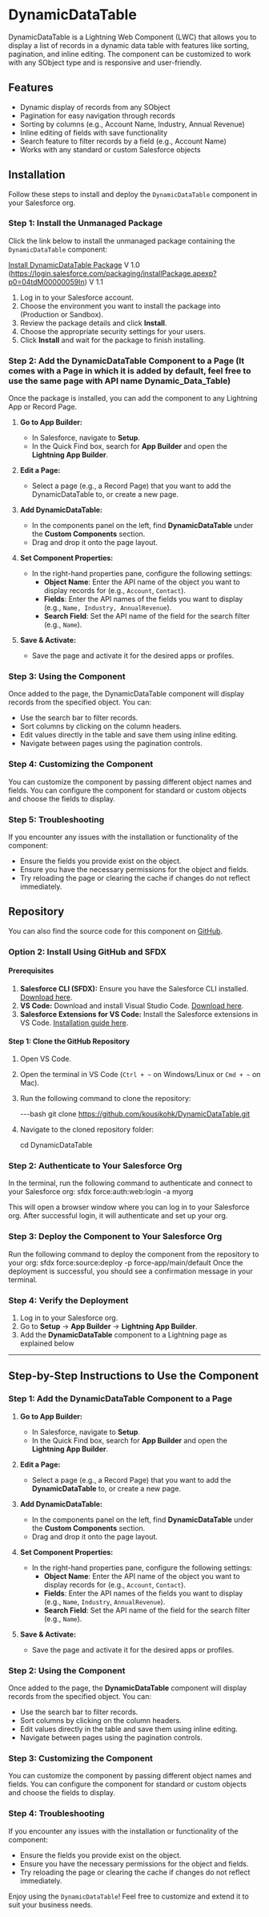 # DynamicDataTable

DynamicDataTable is a Lightning Web Component (LWC) that allows you to display a list of records in a dynamic data table with features like sorting, pagination, and inline editing. The component can be customized to work with any SObject type and is responsive and user-friendly.

## Features

- Dynamic display of records from any SObject
- Pagination for easy navigation through records
- Sorting by columns (e.g., Account Name, Industry, Annual Revenue)
- Inline editing of fields with save functionality
- Search feature to filter records by a field (e.g., Account Name)
- Works with any standard or custom Salesforce objects

## Installation

Follow these steps to install and deploy the `DynamicDataTable` component in your Salesforce org.

### Step 1: Install the Unmanaged Package

Click the link below to install the unmanaged package containing the `DynamicDataTable` component:

[Install DynamicDataTable Package](https://login.salesforce.com/packaging/installPackage.apexp?p0=04tdM00000059HB) V 1.0
(https://login.salesforce.com/packaging/installPackage.apexp?p0=04tdM00000059In) V 1.1

1. Log in to your Salesforce account.
2. Choose the environment you want to install the package into (Production or Sandbox).
3. Review the package details and click **Install**.
4. Choose the appropriate security settings for your users.
5. Click **Install** and wait for the package to finish installing.

### Step 2: Add the DynamicDataTable Component to a Page (It comes with a Page in which it is added by default, feel free to use the same page with API name Dynamic_Data_Table)

Once the package is installed, you can add the component to any Lightning App or Record Page.

1. **Go to App Builder:**
   - In Salesforce, navigate to **Setup**.
   - In the Quick Find box, search for **App Builder** and open the **Lightning App Builder**.
   
2. **Edit a Page:**
   - Select a page (e.g., a Record Page) that you want to add the DynamicDataTable to, or create a new page.
   
3. **Add DynamicDataTable:**
   - In the components panel on the left, find **DynamicDataTable** under the **Custom Components** section.
   - Drag and drop it onto the page layout.

4. **Set Component Properties:**
   - In the right-hand properties pane, configure the following settings:
     - **Object Name**: Enter the API name of the object you want to display records for (e.g., `Account`, `Contact`).
     - **Fields**: Enter the API names of the fields you want to display (e.g., `Name, Industry, AnnualRevenue`).
     - **Search Field**: Set the API name of the field for the search filter (e.g., `Name`).

5. **Save & Activate:**
   - Save the page and activate it for the desired apps or profiles.

### Step 3: Using the Component

Once added to the page, the DynamicDataTable component will display records from the specified object. You can:

- Use the search bar to filter records.
- Sort columns by clicking on the column headers.
- Edit values directly in the table and save them using inline editing.
- Navigate between pages using the pagination controls.

### Step 4: Customizing the Component

You can customize the component by passing different object names and fields. You can configure the component for standard or custom objects and choose the fields to display.

### Step 5: Troubleshooting

If you encounter any issues with the installation or functionality of the component:

- Ensure the fields you provide exist on the object.
- Ensure you have the necessary permissions for the object and fields.
- Try reloading the page or clearing the cache if changes do not reflect immediately.

## Repository

You can also find the source code for this component on [GitHub](https://github.com/kousikohk/DynamicDataTable).


### Option 2: Install Using GitHub and SFDX

#### Prerequisites

1. **Salesforce CLI (SFDX):** Ensure you have the Salesforce CLI installed. [Download here](https://developer.salesforce.com/tools/sfdxcli).
2. **VS Code:** Download and install Visual Studio Code. [Download here](https://code.visualstudio.com/).
3. **Salesforce Extensions for VS Code:** Install the Salesforce extensions in VS Code. [Installation guide here](https://developer.salesforce.com/tools/vscode).

#### Step 1: Clone the GitHub Repository

1. Open VS Code.
2. Open the terminal in VS Code (`Ctrl + ~` on Windows/Linux or `Cmd + ~` on Mac).
3. Run the following command to clone the repository:

   ---bash
   git clone https://github.com/kousikohk/DynamicDataTable.git

4. Navigate to the cloned repository folder:

   cd DynamicDataTable

### Step 2: Authenticate to Your Salesforce Org
In the terminal, run the following command to authenticate and connect to your Salesforce org:
   sfdx force:auth:web:login -a myorg

   This will open a browser window where you can log in to your Salesforce org. After successful login, it will authenticate and set up your org.

### Step 3: Deploy the Component to Your Salesforce Org
Run the following command to deploy the component from the repository to your org:
sfdx force:source:deploy -p force-app/main/default
Once the deployment is successful, you should see a confirmation message in your terminal.

### Step 4: Verify the Deployment
1. Log in to your Salesforce org.
2. Go to **Setup** → **App Builder** → **Lightning App Builder**.
3. Add the **DynamicDataTable** component to a Lightning page as explained below

---

## Step-by-Step Instructions to Use the Component

### Step 1: Add the DynamicDataTable Component to a Page
1. **Go to App Builder:**
   - In Salesforce, navigate to **Setup**.
   - In the Quick Find box, search for **App Builder** and open the **Lightning App Builder**.
   
2. **Edit a Page:**
   - Select a page (e.g., a Record Page) that you want to add the **DynamicDataTable** to, or create a new page.
   
3. **Add DynamicDataTable:**
   - In the components panel on the left, find **DynamicDataTable** under the **Custom Components** section.
   - Drag and drop it onto the page layout.

4. **Set Component Properties:**
   - In the right-hand properties pane, configure the following settings:
     - **Object Name**: Enter the API name of the object you want to display records for (e.g., `Account`, `Contact`).
     - **Fields**: Enter the API names of the fields you want to display (e.g., `Name`, `Industry`, `AnnualRevenue`).
     - **Search Field**: Set the API name of the field for the search filter (e.g., `Name`).

5. **Save & Activate:**
   - Save the page and activate it for the desired apps or profiles.

### Step 2: Using the Component
Once added to the page, the **DynamicDataTable** component will display records from the specified object. You can:
- Use the search bar to filter records.
- Sort columns by clicking on the column headers.
- Edit values directly in the table and save them using inline editing.
- Navigate between pages using the pagination controls.

### Step 3: Customizing the Component
You can customize the component by passing different object names and fields. You can configure the component for standard or custom objects and choose the fields to display.

### Step 4: Troubleshooting
If you encounter any issues with the installation or functionality of the component:
- Ensure the fields you provide exist on the object.
- Ensure you have the necessary permissions for the object and fields.
- Try reloading the page or clearing the cache if changes do not reflect immediately.

Enjoy using the `DynamicDataTable`! Feel free to customize and extend it to suit your business needs.
